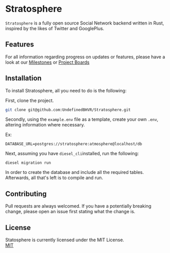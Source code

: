 # Stratosphere
`Stratosphere` is a fully open source Social Network backend written in Rust, inspired by the likes of Twitter and GooglePlus.

## Features
For all information regarding progress on updates or features, please have a look at our
[Milestones](https://github.com/UndefinedBHVR/Stratosphere/milestones) or [Project Boards](https://github.com/UndefinedBHVR/Stratosphere/projects/)
## Installation
To install Stratosphere, all you need to do is the following:

First, clone the project.
```bash
git clone git@github.com:UndefinedBHVR/Stratosphere.git
```
Secondly, using the `example.env` file as a template, create your own `.env`, altering information where necessary.

Ex: 
```dotenv
DATABASE_URL=postgres://stratosphere:atmosphere@localhost/db
```
Next, assuming you have `diesel_cli`installed, run the following:
```shell script
diesel migration run
```
In order to create the database and include all the required tables.\
Afterwards, all that's left is to compile and run.
## Contributing
Pull requests are always welcomed. If you have a potentially breaking change, please open an issue first stating what the change is.

## License
Statosphere is currently licensed under the MIT License.\
[MIT](https://choosealicense.com/licenses/mit/)